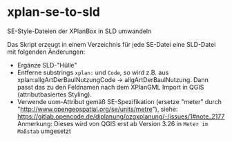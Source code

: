 # xplan-se-to-sld
SE-Style-Dateien der XPlanBox in SLD umwandeln

Das Skript erzeugt in einem Verzeichnis für jede SE-Datei eine SLD-Datei mit folgenden Änderungen:

- Ergänze SLD-"Hülle"
- Entferne substrings `xplan:` und `Code`, so wird z.B. aus xplan:allgArtDerBaulNutzungCode -> allgArtDerBaulNutzung.
  Dann passt das zu den Feldnamen nach dem XPlanGML Import in QGIS (attributbasiertes Styling).
- Verwende uom-Attribut gemäß SE-Spezifikation (ersetze "meter" durch "http://www.opengeospatial.org/se/units/metre"), siehe: https://gitlab.opencode.de/diplanung/ozgxplanung/-/issues/1#note_2177
  Anmerkung: Dieses wird von QGIS erst ab Version 3.26 in `Meter im Maßstab` umgesetzt